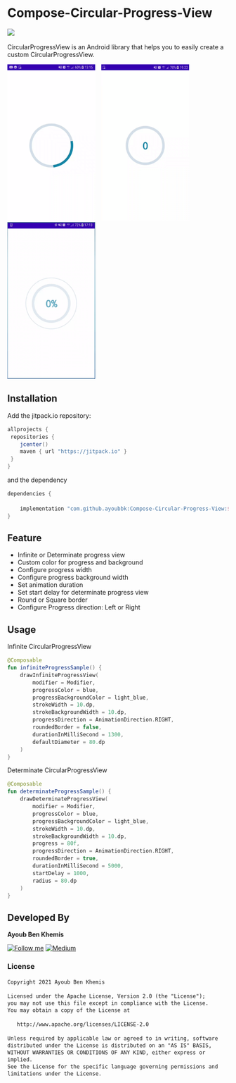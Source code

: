 # Compose-Circular-Progress-View

[![](https://jitpack.io/v/ayoubbk/Compose-Circular-Progress-View.svg)](https://jitpack.io/#ayoubbk/Compose-Circular-Progress-View)

CircularProgressView is an Android library that helps you to easily create a custom CircularProgressView.

<img src="/preview/infinite_progress_view_preview.gif" width="200" >&emsp;<img src="/preview/determinate-progress.gif" width="200" >&emsp;<img src="/preview/wave_animation.gif" width="200" >

## Installation
Add the jitpack.io repository:

```groovy
allprojects {
 repositories {
    jcenter()
    maven { url "https://jitpack.io" }
 }
}
```

and the dependency

```groovy
dependencies {

    implementation "com.github.ayoubbk:Compose-Circular-Progress-View:$version"
}
```

## Feature
- Infinite or Determinate progress view
- Custom color for progress and background
- Configure progress width
- Configure progress background width
- Set animation duration
- Set start delay for determinate progress view
- Round or Square border
- Configure Progress direction: Left or Right


## Usage

Infinite CircularProgressView
```kotlin
@Composable
fun infiniteProgressSample() {
    drawInfiniteProgressView(
        modifier = Modifier,
        progressColor = blue,
        progressBackgroundColor = light_blue,
        strokeWidth = 10.dp,
        strokeBackgroundWidth = 10.dp,
        progressDirection = AnimationDirection.RIGHT,
        roundedBorder = false,
        durationInMilliSecond = 1300,
        defaultDiameter = 80.dp
    )
}
```

Determinate CircularProgressView
```kotlin
@Composable
fun determinateProgressSample() {
    drawDeterminateProgressView(
        modifier = Modifier,
        progressColor = blue,
        progressBackgroundColor = light_blue,
        strokeWidth = 10.dp,
        strokeBackgroundWidth = 10.dp,
        progress = 80f,
        progressDirection = AnimationDirection.RIGHT,
        roundedBorder = true,
        durationInMilliSecond = 5000,
        startDelay = 1000,
        radius = 80.dp
    )
}
```

## Developed By

**Ayoub Ben Khemis**

[![Follow me](https://img.shields.io/badge/-twitter-white?logo=twitter)](https://twitter.com/AyoubBenKhemis)
[![Medium](https://img.shields.io/badge/-medium-grey?logo=medium)](https://ayoubbenkhemis.medium.com/)

### License
    Copyright 2021 Ayoub Ben Khemis

    Licensed under the Apache License, Version 2.0 (the "License");
    you may not use this file except in compliance with the License.
    You may obtain a copy of the License at

       http://www.apache.org/licenses/LICENSE-2.0

    Unless required by applicable law or agreed to in writing, software
    distributed under the License is distributed on an "AS IS" BASIS,
    WITHOUT WARRANTIES OR CONDITIONS OF ANY KIND, either express or implied.
    See the License for the specific language governing permissions and
    limitations under the License.
